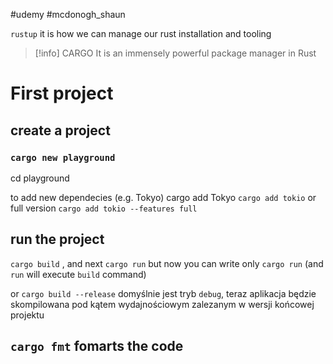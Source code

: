 #udemy  #mcdonogh_shaun

`rustup` it is how we can manage our rust installation and tooling 

>[!info] CARGO
>It is an immensely powerful package manager in Rust

# First project

## create a project
### `cargo new playground`
cd playground

to add new dependecies (e.g. Tokyo)
cargo add Tokyo
`cargo add tokio`
or full version
`cargo add tokio --features full`

## run the project
`cargo build` , and next `cargo run`
but now you can write only `cargo run` (and `run` will execute `build` command)

or 
`cargo build --release`
domyślnie jest tryb `debug`, teraz aplikacja będzie skompilowana pod kątem wydajnościowym zalezanym w wersji końcowej projektu


## `cargo fmt` fomarts the code














